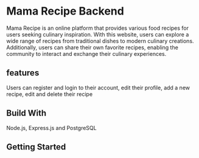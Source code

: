 # Mama Recipe Backend
Mama Recipe is an online platform that provides various food recipes for users seeking culinary inspiration. With this website, users can explore a wide range of recipes from traditional dishes to modern culinary creations. Additionally, users can share their own favorite recipes, enabling the community to interact and exchange their culinary experiences.

## features
Users can register and login to their account, edit their profile, add a new recipe, edit and delete their recipe

## Build With 
Node.js, Express.js and PostgreSQL
## Getting Started
